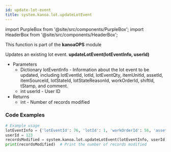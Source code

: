```yaml
---
id: update-lot-event
title: system.kanoa.lot.updateLotEvent
---
```


import PurpleBox from '@site/src/components/PurpleBox';
import HeaderBox from '@site/src/components/HeaderBox';

<PurpleBox>This function is part of the <b>kanoaOPS</b> module</PurpleBox>

<HeaderBox header="Description">
  Updates an existing lot event.
</HeaderBox>

<HeaderBox header="Syntax">
  <b>updateLotEvent(lotEventInfo, userId)</b>
  <ul>
    <li>Parameters
      <ul>
        <li>Dictionary lotEventInfo - Information about the lot event to be updated, including lotEventId, lotId, lotEventQty, itemUnitId, assetId, itemSourceId, lotStateId, lotStateReasonId, workOrderId, shiftId, tStamp, and comment.</li>
        <li>int userId - User ID</li>
      </ul>
    </li>
    <li>Returns
      <ul>
        <li>int - Number of records modified</li>
      </ul>
    </li>
  </ul>
</HeaderBox>

### Code Examples

```python
# Example usage
lotEventInfo = {'lotEventId': 76, 'lotId': 1, 'workOrderId': 56, 'assetId': 1, 'itemSourceId': 2, 'lotStateId': 7, 'lotStateReasonId': 78, 'shiftId': 4, 'tStamp': somedate, 'comment': None}
userId = 123
recordsModified = system.kanoa.lot.updateLotEvent(lotEventInfo, userId)
print(recordsModified)  # Print the number of records modified

